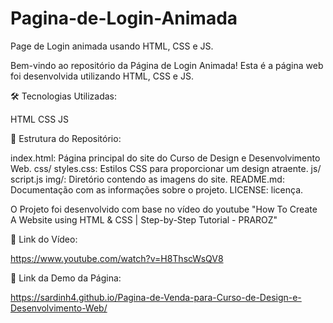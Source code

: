 # Pagina-de-Login-Animada
Page de Login animada usando HTML, CSS e JS.

Bem-vindo ao repositório da Página de Login Animada! Esta é a página web foi desenvolvida utilizando HTML, CSS e JS.

🛠️ Tecnologias Utilizadas:

HTML
CSS
JS

📂 Estrutura do Repositório:

index.html: Página principal do site do Curso de Design e Desenvolvimento Web.
css/ styles.css: Estilos CSS para proporcionar um design atraente.
js/ script.js
img/: Diretório contendo as imagens do site.
README.md: Documentação com as informações sobre o projeto.
LICENSE: licença.

O Projeto foi desenvolvido com base no vídeo do youtube "How To Create A Website using HTML & CSS | Step-by-Step Tutorial - PRAROZ"

🔗 Link do Vídeo:

https://www.youtube.com/watch?v=H8ThscWsQV8

🔗 Link da Demo da Página:

https://sardinh4.github.io/Pagina-de-Venda-para-Curso-de-Design-e-Desenvolvimento-Web/
